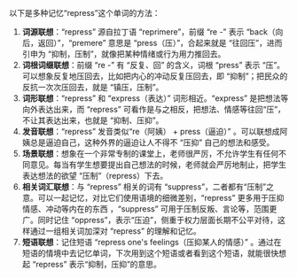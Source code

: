 以下是多种记忆“repress”这个单词的方法：
1. **词源联想**：“repress” 源自拉丁语 “reprimere”，前缀 “re -” 表示 “back（向后，返回）”，“premere” 意思是 “press（压）”，合起来就是 “往回压”，进而引申为 “抑制，压制”，就像把某种情绪或行为用力推回去。
2. **词根词缀联想**：前缀 “re -” 有 “反复、回” 的含义，词根 “press” 表示 “压”。可以想象反复地压回去，比如把内心的冲动反复压回去，即 “抑制”；把民众的反抗一次次压回去，就是 “镇压，压制”。
3. **词形联想**：“repress” 和 “express（表达）” 词形相近。“express” 是把想法等向外表达出来，而 “repress” 可看作是与之相反，把想法、情感等往回“压”，不让其表达出来，也就是 “抑制、压抑”。
4. **发音联想**：“repress” 发音类似“re（阿姨） + press（逼迫）” 。可以联想成阿姨总是逼迫自己，这种外界的逼迫让人不得不 “压抑” 自己的想法和感受。
5. **场景联想**：想象在一个非常专制的课堂上，老师很严厉，不允许学生有任何不同意见。每当有学生想要提出自己想法的时候，老师就会严厉地制止，把学生表达想法的欲望 “压制”（repress）下去。
6. **相关词汇联想**：与 “repress” 相关的词有 “suppress”，二者都有“压制”之意。可以一起记忆，对比它们使用语境的细微差别，“repress” 更多用于压抑情感、冲动等内在的东西 ，“suppress” 可用于压制反叛、言论等，范围更广。同时记住 “oppress”，表示“压迫”，侧重于权力层面长期不公平对待，这样通过一组相关词加深对 “repress” 的理解和记忆。
7. **短语联想**：记住短语 “repress one's feelings（压抑某人的情感）” 。通过在短语的情境中去记忆单词，下次用到这个短语或者看到这个短语，就能很快想起 “repress” 表示“抑制，压抑”的意思。 